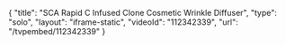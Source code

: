 {
    "title": "SCA Rapid C Infused Clone Cosmetic Wrinkle Diffuser",
    "type": "solo",
    "layout": "iframe-static",
    "videoId": "112342339",
    "url": "\/tvpembed\/112342339"
}